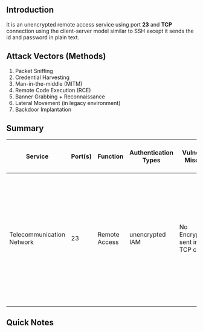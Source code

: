 
## Introduction
It is an unencrypted remote access service using port **23** and **TCP** connection using the client-server model similar to SSH except it sends the id and password in plain text. 


## Attack Vectors (Methods)

 1.  Packet Sniffing
 2. Credential Harvesting 
 3. Man-in-the-middle (MITM)
 4. Remote Code Execution (RCE)
 5. Banner Grabbing + Reconnaissance
 6. Lateral Movement (in legacy environment)
 7. Backdoor Implantation


## Summary

| **Service**                | Port(s) | Function      | Authentication Types | Vulnerabilities and<br>Misconfiguration                        | Tools for enumeration<br>and exploitation                                              | Uses in cybersecurity                                                                                                                                                                                                                         |
| -------------------------- | ------- | ------------- | -------------------- | -------------------------------------------------------------- | -------------------------------------------------------------------------------------- | --------------------------------------------------------------------------------------------------------------------------------------------------------------------------------------------------------------------------------------------- |
| Telecommunication  Network | 23      | Remote Access | unencrypted IAM      | No Encryption(password sent in plain text over TCP connection) | 1. Nmap        2.Wireshark 3. Telnet       4. Netcat      5. Hydra       6. Metasploit | 1.  Packet Sniffing<br> 2. Credential Harvesting <br> 3. Man-in-the-middle (MITM)<br> 4. Remote Code Execution (RCE)<br> 5. Banner Grabbing + Reconnaissance<br> 6. Lateral Movement (in legacy environment)<br> 7. Backdoor Implantation<br> |
|                            |         |               |                      |                                                                |                                                                                        |                                                                                                                                                                                                                                               |

## Quick Notes
